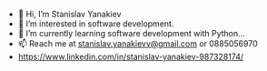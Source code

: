 - 👋 Hi, I’m Stanislav Yanakiev
- 👀 I’m interested in software development.
- 🌱 I’m currently learning software development with Python...
- 📫 Reach me at stanislav.yanakievv@gmail.com or 0885056970
- https://www.linkedin.com/in/stanislav-yanakiev-987328174/

